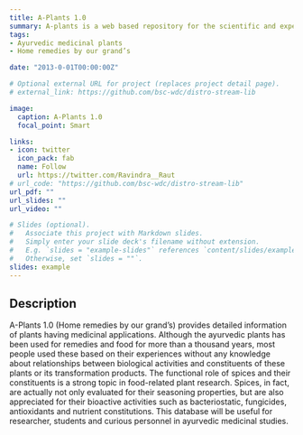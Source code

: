 ```yaml
---
title: A-Plants 1.0
summary: A-plants is a web based repository for the scientific and experimentally proven applications of dietary spices, Ayurvedic medicinal plants potent to treat human diseases and disorders in Indian homes.
tags:
- Ayurvedic medicinal plants
- Home remedies by our grand’s

date: "2013-0-01T00:00:00Z"

# Optional external URL for project (replaces project detail page).
# external_link: https://github.com/bsc-wdc/distro-stream-lib

image:
  caption: A-Plants 1.0
  focal_point: Smart

links:
- icon: twitter
  icon_pack: fab
  name: Follow
  url: https://twitter.com/Ravindra__Raut
# url_code: "https://github.com/bsc-wdc/distro-stream-lib"
url_pdf: ""
url_slides: ""
url_video: ""

# Slides (optional).
#   Associate this project with Markdown slides.
#   Simply enter your slide deck's filename without extension.
#   E.g. `slides = "example-slides"` references `content/slides/example-slides.md`.
#   Otherwise, set `slides = ""`.
slides: example
---
```


<h2>Description</h2>

A-Plants 1.0 (Home remedies by our grand’s) provides detailed information of plants having medicinal applications. Although the ayurvedic plants has been used for remedies and food for more than a thousand years, most people used these based on their experiences without any knowledge about relationships between biological activities and constituents of these plants or its transformation products. The functional role of spices and their constituents is a strong topic in food-related plant research. Spices, in fact, are actually not only evaluated for their seasoning properties, but are also appreciated for their bioactive activities such as bacteriostatic, fungicides, antioxidants and nutrient constitutions. This database will be useful for researcher, students and curious personnel in ayurvedic medicinal studies.

